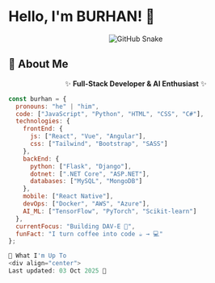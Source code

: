 # Hello, I'm BURHAN! 👋

<div align="center">

![GitHub Snake](https://raw.githubusercontent.com/bunnyxdave/bunnyxdave/output/github-contribution-grid-snake.svg)

</div>

## 🚀 About Me

<div align="center">

✨ **Full-Stack Developer & AI Enthusiast** ✨

</div>

```javascript
const burhan = {
  pronouns: "he" | "him",
  code: ["JavaScript", "Python", "HTML", "CSS", "C#"],
  technologies: {
    frontEnd: {
      js: ["React", "Vue", "Angular"],
      css: ["Tailwind", "Bootstrap", "SASS"]
    },
    backEnd: {
      python: ["Flask", "Django"],
      dotnet: [".NET Core", "ASP.NET"],
      databases: ["MySQL", "MongoDB"]
    },
    mobile: ["React Native"],
    devOps: ["Docker", "AWS", "Azure"],
    AI_ML: ["TensorFlow", "PyTorch", "Scikit-learn"]
  },
  currentFocus: "Building DAV-E 🤖",
  funFact: "I turn coffee into code ☕ → 💻"
};

🌟 What I'm Up To
<div align="center">
Last updated: 03 Oct 2025 🚀

